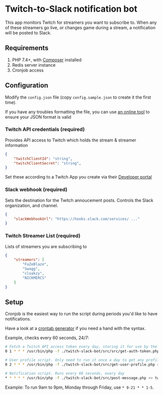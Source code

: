 # Twitch-to-Slack notification bot

This app monitors Twitch for streamers you want to subscribe to. When any of these streamers go live, or changes game during a stream, a notification will be posted to Slack.

## Requirements

1. PHP 7.4+, with [Composer](https://getcomposer.org/download/) installed
2. Redis server instance
3. Cronjob access

## Configuration

Modify the `config.json` file (copy `config.sample.json` to create it the first time).

If you have any troubles formatting the file, you can use [an online tool](https://jsonformatter.curiousconcept.com/) to ensure your JSON format is valid


### Twitch API credentials (required)

Provides API access to Twitch which holds the stream & streamer information

```json
{
    "twitchClientId": "string",
    "twitchClientSecret": "string",
}
```

Set these according to a Twitch App you create via their [Developer portal](https://dev.twitch.tv/console/apps/create)

### Slack webhook (required)

Sets the destination for the Twitch annoucement posts. Controls the Slack organization, and channel.

```json
{
    "slackWebhookUrl": "https://hooks.slack.com/services/ ..."
}
```

### Twitch Streamer List (required)

Lists of streamers you are subscribing to

```json
{
    "streamers": [
		"FaZeBlaze",
		"Swagg",
		"cloakzy",
		"NICKMERCS"
	]
}
```

## Setup

Cronjob is the easiest way to run the script during periods you'd like to have notifications.

Have a look at a [crontab generator](https://crontab-generator.org/) if you need a hand with the syntax.

Example, checks every 60 seconds, 24/7:

```bash
# Fetch a Twitch API access token every day, storing it for use by the every-minute announcement bot (below)
0 1 * * * /usr/bin/php -f ./twitch-slack-bot/src/src/get-auth-token.php >> twitch-bot-user-script.log

# User profile script. Only need to run it once a day to get any profile image, name, or bio changes
0 2 * * * /usr/bin/php -f ./twitch-slack-bot/src/get-user-profile.php >> twitch-bot-user-script.log

# Notification script. Runs every 60 seconds, every day
* * * * * /usr/bin/php -f ./twitch-slack-bot/src/post-message.php >> twitch-bot-notify-script.log
```

Example: To run 9am to 9pm, Monday through Friday, use `* 9-21 * * 1-5`.